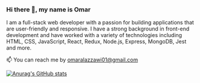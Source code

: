 ### Hi there 👋, my name is Omar 

I am a full-stack web developer with a passion for building applications that are user-friendly and responsive. I have a strong background in front-end development and have worked with a variety of technologies including HTML, CSS, JavaScript, React, Redux, Node.js, Express, MongoDB, Jest and more.

📫 You can reach me by omaralazzawi01@gmail.com 

[![Anurag's GitHub stats](https://github-readme-stats.vercel.app/api?username=omar-al-azzawi)](https://github.com/anuraghazra/github-readme-stats)

<!---
Omar-Al-Azzawi/Omar-Al-Azzawi is a ✨ special ✨ repository because its `README.md` (this file) appears on your GitHub profile.
You can click the Preview link to take a look at your changes.
--->
